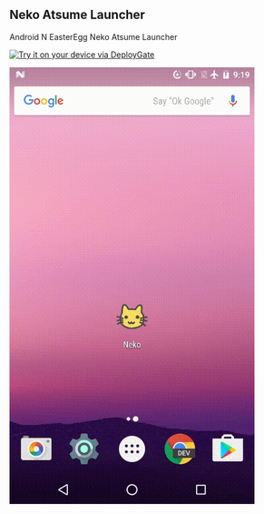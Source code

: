 ## Neko Atsume Launcher

Android N EasterEgg Neko Atsume Launcher

[<img src="https://dply.me/p51asq/button/large" alt="Try it on your device via DeployGate">](https://dply.me/p51asq#install)

![neko atusme](./arts/neko_atsume.gif)
